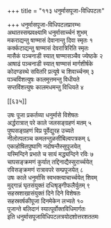 +++
title = "११३ धनुर्मासपूजा-विधिपटलः"

+++
धनुर्मासपूजा-विधिपटलप्रारम्भः  
अथातस्सम्प्रवक्ष्यामि धनुर्मासार्च्चनं शुभम्  
मकराद्यन्तु षाण्मासं देवानान्तु दिवा स्मृतः १  
कर्क्कटाद्यन्तु षाण्मासं देवरात्रिरिति स्मृतः  
मासैकं पञ्चनाडी स्यात् षाण्मासञ्चैव ज्येष्ठके २  
आषाढं पञ्चनाडी स्यात् षाण्मासं मार्गशीर्षके  
कोदण्डस्थे सवितरि प्रत्यूषे च शिवार्च्चनम् ३  
पञ्चविंशत्युषः कालमुत्तमन्तु विधीयते  
सप्तविंशत्युषः कालमधमन्तु विधियते ४  

[[६३५]]  

उषः पूजा प्रकर्तव्या धनुर्मासे विशेषतः  
अर्द्धरात्रात् परे काले जलसङ्ग्रहणं मतम् ५  
पुष्पसङ्ग्रहणं विप्र पूर्वेद्युरह उच्यते  
नीलोत्पलञ्च कमलन्तुळसीबिल्वपत्रकम् ६  
एकाहोषितपुष्पाणि नदोषन्तैस्सुपूजयेत्  
यस्मिन्दिने प्रभाते च सायं मद्ध्यन्दिने रविः ७  
चापसङ्क्रमणं कुर्यात् तद्दिनाद्यैस्सुरार्च्चयेत्  
रविसङ्क्रमणं रात्रावपरे सम्प्रपूजयेत् ८  
उषः काले धनुर्मासि स्वभक्त्याचार्च्चयेत् शिवम्  
मुद्गान्नं घृतसंयुक्तं दधिश्रृङ्गीफलैर्युतम् ९  
सहस्रशाखासंयुक्तं दिने दिने विशेषतः  
सहस्रवर्षकीपूजा दिनमेकेन लभ्यते १०  
पूजान्ते बलिदानं स्यात्पूर्वोक्तविधिमार्गतः  
इति धनुर्मासपूजाविधिपटलत्रयोदशोत्तरशततमः  
